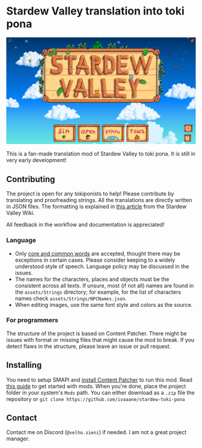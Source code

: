 # Stardew Valley translation into toki pona

![](screenshot.png)

This is a fan-made translation mod of Stardew Valley to toki pona. It is still in very early development!

## Contributing

The project is open for any tokiponists to help! Please contribute by translating and proofreading strings. All the translations are directly written in JSON files. The formatting is explained in [this article](https://stardewvalleywiki.com/Modding:Dialogue) from the Stardew Valley Wiki.

All feedback in the workflow and documentation is appreciated!

### Language

* Only [core and common words](https://sona.pona.la/wiki/Usage_categories) are accepted, thought there may be exceptions in certain cases. Please consider keeping to a widely understood style of speech. Language policy may be discussed in the issues.
* The names for the characters, places and objects must be the consistent across all texts. If unsure, most (if not all) names are found in the `assets/Strings` directory; for example, for the list of characters names check `assets/Strings/NPCNames.json`.
* When editing images, use the same font style and colors as the source.

### For programmers

The structure of the project is based on Content Patcher. There might be issues with format or missing files that might cause the mod to break. If you detect flaws in the structure, please leave an issue or pull request.

## Installing

You need to setup SMAPI and [install Content Patcher](https://www.nexusmods.com/stardewvalley/mods/1915) to run this mod. Read [this guide](https://www.stardewvalleywiki.com/Modding:Player_Guide/Getting_Started) to get started with mods. When you're done, place the project folder in your system's `Mods` path. You can either download as a `.zip` file the repository or `git clone https://github.com/ivaaane/stardew-toki-pona`

## Contact

Contact me on Discord (`@velho.sieni`) if needed. I am not a great project manager. 

